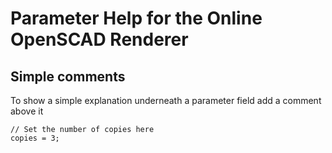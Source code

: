 # Parameter Help for the Online OpenSCAD Renderer 

## Simple comments
To show a simple explanation underneath a parameter field add a comment above it

```
// Set the number of copies here
copies = 3;
```

